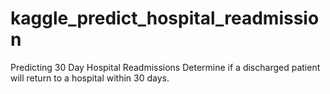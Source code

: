 # kaggle_predict_hospital_readmission
Predicting 30 Day Hospital Readmissions  Determine if a discharged patient will return to a hospital within 30 days.
